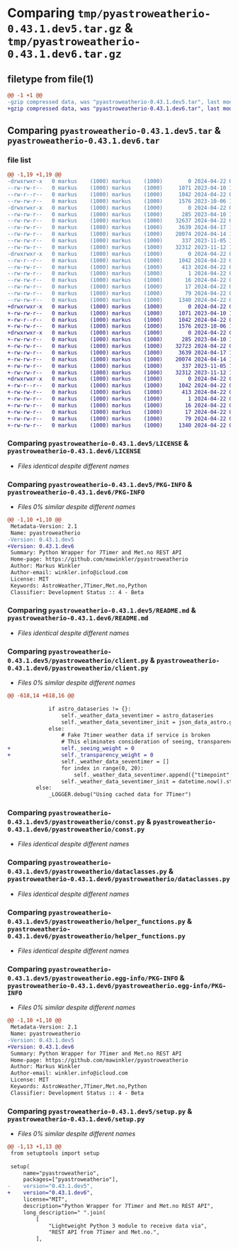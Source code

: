 # Comparing `tmp/pyastroweatherio-0.43.1.dev5.tar.gz` & `tmp/pyastroweatherio-0.43.1.dev6.tar.gz`

## filetype from file(1)

```diff
@@ -1 +1 @@
-gzip compressed data, was "pyastroweatherio-0.43.1.dev5.tar", last modified: Mon Apr 22 08:43:57 2024, max compression
+gzip compressed data, was "pyastroweatherio-0.43.1.dev6.tar", last modified: Mon Apr 22 09:06:04 2024, max compression
```

## Comparing `pyastroweatherio-0.43.1.dev5.tar` & `pyastroweatherio-0.43.1.dev6.tar`

### file list

```diff
@@ -1,19 +1,19 @@
-drwxrwxr-x   0 markus    (1000) markus    (1000)        0 2024-04-22 08:43:57.588369 pyastroweatherio-0.43.1.dev5/
--rw-rw-r--   0 markus    (1000) markus    (1000)     1071 2023-04-10 18:40:11.000000 pyastroweatherio-0.43.1.dev5/LICENSE
--rw-r--r--   0 markus    (1000) markus    (1000)     1042 2024-04-22 08:43:57.588369 pyastroweatherio-0.43.1.dev5/PKG-INFO
--rw-rw-r--   0 markus    (1000) markus    (1000)     1576 2023-10-06 18:49:53.000000 pyastroweatherio-0.43.1.dev5/README.md
-drwxrwxr-x   0 markus    (1000) markus    (1000)        0 2024-04-22 08:43:57.584369 pyastroweatherio-0.43.1.dev5/pyastroweatherio/
--rw-rw-r--   0 markus    (1000) markus    (1000)      285 2023-04-10 18:40:11.000000 pyastroweatherio-0.43.1.dev5/pyastroweatherio/__init__.py
--rw-rw-r--   0 markus    (1000) markus    (1000)    32637 2024-04-22 08:43:32.000000 pyastroweatherio-0.43.1.dev5/pyastroweatherio/client.py
--rw-rw-r--   0 markus    (1000) markus    (1000)     3639 2024-04-17 18:18:53.000000 pyastroweatherio-0.43.1.dev5/pyastroweatherio/const.py
--rw-rw-r--   0 markus    (1000) markus    (1000)    20074 2024-04-14 12:24:57.000000 pyastroweatherio-0.43.1.dev5/pyastroweatherio/dataclasses.py
--rw-rw-r--   0 markus    (1000) markus    (1000)      337 2023-11-05 13:15:24.000000 pyastroweatherio-0.43.1.dev5/pyastroweatherio/errors.py
--rw-rw-r--   0 markus    (1000) markus    (1000)    32312 2023-11-12 10:53:43.000000 pyastroweatherio-0.43.1.dev5/pyastroweatherio/helper_functions.py
-drwxrwxr-x   0 markus    (1000) markus    (1000)        0 2024-04-22 08:43:57.588369 pyastroweatherio-0.43.1.dev5/pyastroweatherio.egg-info/
--rw-r--r--   0 markus    (1000) markus    (1000)     1042 2024-04-22 08:43:57.000000 pyastroweatherio-0.43.1.dev5/pyastroweatherio.egg-info/PKG-INFO
--rw-rw-r--   0 markus    (1000) markus    (1000)      413 2024-04-22 08:43:57.000000 pyastroweatherio-0.43.1.dev5/pyastroweatherio.egg-info/SOURCES.txt
--rw-rw-r--   0 markus    (1000) markus    (1000)        1 2024-04-22 08:43:57.000000 pyastroweatherio-0.43.1.dev5/pyastroweatherio.egg-info/dependency_links.txt
--rw-rw-r--   0 markus    (1000) markus    (1000)       16 2024-04-22 08:43:57.000000 pyastroweatherio-0.43.1.dev5/pyastroweatherio.egg-info/requires.txt
--rw-rw-r--   0 markus    (1000) markus    (1000)       17 2024-04-22 08:43:57.000000 pyastroweatherio-0.43.1.dev5/pyastroweatherio.egg-info/top_level.txt
--rw-rw-r--   0 markus    (1000) markus    (1000)       79 2024-04-22 08:43:57.588369 pyastroweatherio-0.43.1.dev5/setup.cfg
--rw-rw-r--   0 markus    (1000) markus    (1000)     1340 2024-04-22 08:43:53.000000 pyastroweatherio-0.43.1.dev5/setup.py
+drwxrwxr-x   0 markus    (1000) markus    (1000)        0 2024-04-22 09:06:04.007578 pyastroweatherio-0.43.1.dev6/
+-rw-rw-r--   0 markus    (1000) markus    (1000)     1071 2023-04-10 18:40:11.000000 pyastroweatherio-0.43.1.dev6/LICENSE
+-rw-r--r--   0 markus    (1000) markus    (1000)     1042 2024-04-22 09:06:04.007578 pyastroweatherio-0.43.1.dev6/PKG-INFO
+-rw-rw-r--   0 markus    (1000) markus    (1000)     1576 2023-10-06 18:49:53.000000 pyastroweatherio-0.43.1.dev6/README.md
+drwxrwxr-x   0 markus    (1000) markus    (1000)        0 2024-04-22 09:06:04.003578 pyastroweatherio-0.43.1.dev6/pyastroweatherio/
+-rw-rw-r--   0 markus    (1000) markus    (1000)      285 2023-04-10 18:40:11.000000 pyastroweatherio-0.43.1.dev6/pyastroweatherio/__init__.py
+-rw-rw-r--   0 markus    (1000) markus    (1000)    32723 2024-04-22 09:05:25.000000 pyastroweatherio-0.43.1.dev6/pyastroweatherio/client.py
+-rw-rw-r--   0 markus    (1000) markus    (1000)     3639 2024-04-17 18:18:53.000000 pyastroweatherio-0.43.1.dev6/pyastroweatherio/const.py
+-rw-rw-r--   0 markus    (1000) markus    (1000)    20074 2024-04-14 12:24:57.000000 pyastroweatherio-0.43.1.dev6/pyastroweatherio/dataclasses.py
+-rw-rw-r--   0 markus    (1000) markus    (1000)      337 2023-11-05 13:15:24.000000 pyastroweatherio-0.43.1.dev6/pyastroweatherio/errors.py
+-rw-rw-r--   0 markus    (1000) markus    (1000)    32312 2023-11-12 10:53:43.000000 pyastroweatherio-0.43.1.dev6/pyastroweatherio/helper_functions.py
+drwxrwxr-x   0 markus    (1000) markus    (1000)        0 2024-04-22 09:06:04.003578 pyastroweatherio-0.43.1.dev6/pyastroweatherio.egg-info/
+-rw-r--r--   0 markus    (1000) markus    (1000)     1042 2024-04-22 09:06:03.000000 pyastroweatherio-0.43.1.dev6/pyastroweatherio.egg-info/PKG-INFO
+-rw-rw-r--   0 markus    (1000) markus    (1000)      413 2024-04-22 09:06:03.000000 pyastroweatherio-0.43.1.dev6/pyastroweatherio.egg-info/SOURCES.txt
+-rw-rw-r--   0 markus    (1000) markus    (1000)        1 2024-04-22 09:06:03.000000 pyastroweatherio-0.43.1.dev6/pyastroweatherio.egg-info/dependency_links.txt
+-rw-rw-r--   0 markus    (1000) markus    (1000)       16 2024-04-22 09:06:03.000000 pyastroweatherio-0.43.1.dev6/pyastroweatherio.egg-info/requires.txt
+-rw-rw-r--   0 markus    (1000) markus    (1000)       17 2024-04-22 09:06:03.000000 pyastroweatherio-0.43.1.dev6/pyastroweatherio.egg-info/top_level.txt
+-rw-rw-r--   0 markus    (1000) markus    (1000)       79 2024-04-22 09:06:04.007578 pyastroweatherio-0.43.1.dev6/setup.cfg
+-rw-rw-r--   0 markus    (1000) markus    (1000)     1340 2024-04-22 09:06:00.000000 pyastroweatherio-0.43.1.dev6/setup.py
```

### Comparing `pyastroweatherio-0.43.1.dev5/LICENSE` & `pyastroweatherio-0.43.1.dev6/LICENSE`

 * *Files identical despite different names*

### Comparing `pyastroweatherio-0.43.1.dev5/PKG-INFO` & `pyastroweatherio-0.43.1.dev6/PKG-INFO`

 * *Files 0% similar despite different names*

```diff
@@ -1,10 +1,10 @@
 Metadata-Version: 2.1
 Name: pyastroweatherio
-Version: 0.43.1.dev5
+Version: 0.43.1.dev6
 Summary: Python Wrapper for 7Timer and Met.no REST API
 Home-page: https://github.com/mawinkler/pyastroweatherio
 Author: Markus Winkler
 Author-email: winkler.info@icloud.com
 License: MIT
 Keywords: AstroWeather,7Timer,Met.no,Python
 Classifier: Development Status :: 4 - Beta
```

### Comparing `pyastroweatherio-0.43.1.dev5/README.md` & `pyastroweatherio-0.43.1.dev6/README.md`

 * *Files identical despite different names*

### Comparing `pyastroweatherio-0.43.1.dev5/pyastroweatherio/client.py` & `pyastroweatherio-0.43.1.dev6/pyastroweatherio/client.py`

 * *Files 0% similar despite different names*

```diff
@@ -618,14 +618,16 @@
 
             if astro_dataseries != {}:
                 self._weather_data_seventimer = astro_dataseries
                 self._weather_data_seventimer_init = json_data_astro.get("init")
             else:
                 # Fake 7timer weather data if service is broken
                 # This eliminates consideration of seeing, transparency, and lifted_index
+                self._seeing_weight = 0
+                self._transparency_weight = 0
                 self._weather_data_seventimer = []
                 for index in range(0, 20):
                     self._weather_data_seventimer.append({"timepoint": index * 3, "seeing": 0, "transparency": 0, "lifted_index": 0})
                 self._weather_data_seventimer_init = datetime.now().strftime("%Y%m%d%H")
         else:
             _LOGGER.debug("Using cached data for 7Timer")
```

### Comparing `pyastroweatherio-0.43.1.dev5/pyastroweatherio/const.py` & `pyastroweatherio-0.43.1.dev6/pyastroweatherio/const.py`

 * *Files identical despite different names*

### Comparing `pyastroweatherio-0.43.1.dev5/pyastroweatherio/dataclasses.py` & `pyastroweatherio-0.43.1.dev6/pyastroweatherio/dataclasses.py`

 * *Files identical despite different names*

### Comparing `pyastroweatherio-0.43.1.dev5/pyastroweatherio/helper_functions.py` & `pyastroweatherio-0.43.1.dev6/pyastroweatherio/helper_functions.py`

 * *Files identical despite different names*

### Comparing `pyastroweatherio-0.43.1.dev5/pyastroweatherio.egg-info/PKG-INFO` & `pyastroweatherio-0.43.1.dev6/pyastroweatherio.egg-info/PKG-INFO`

 * *Files 0% similar despite different names*

```diff
@@ -1,10 +1,10 @@
 Metadata-Version: 2.1
 Name: pyastroweatherio
-Version: 0.43.1.dev5
+Version: 0.43.1.dev6
 Summary: Python Wrapper for 7Timer and Met.no REST API
 Home-page: https://github.com/mawinkler/pyastroweatherio
 Author: Markus Winkler
 Author-email: winkler.info@icloud.com
 License: MIT
 Keywords: AstroWeather,7Timer,Met.no,Python
 Classifier: Development Status :: 4 - Beta
```

### Comparing `pyastroweatherio-0.43.1.dev5/setup.py` & `pyastroweatherio-0.43.1.dev6/setup.py`

 * *Files 0% similar despite different names*

```diff
@@ -1,13 +1,13 @@
 from setuptools import setup
 
 setup(
     name="pyastroweatherio",
     packages=["pyastroweatherio"],
-    version="0.43.1.dev5",
+    version="0.43.1.dev6",
     license="MIT",
     description="Python Wrapper for 7Timer and Met.no REST API",
     long_description=" ".join(
         [
             "Lightweight Python 3 module to receive data via",
             "REST API from 7Timer and Met.no.",
         ],
```

